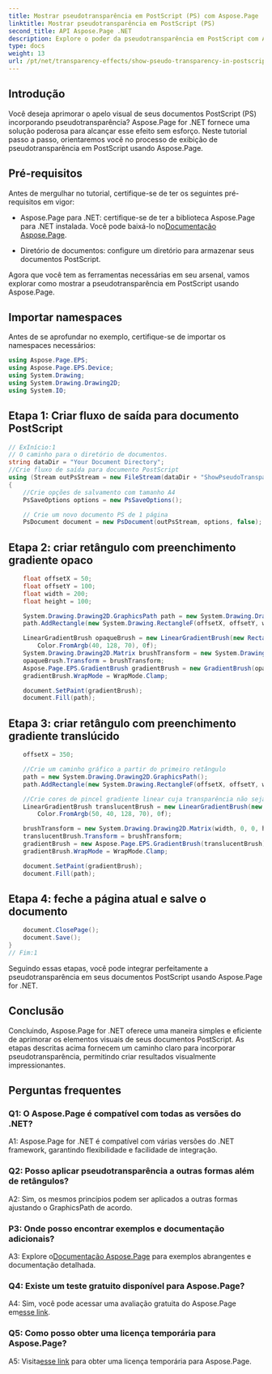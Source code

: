 ```yaml
---
title: Mostrar pseudotransparência em PostScript (PS) com Aspose.Page
linktitle: Mostrar pseudotransparência em PostScript (PS)
second_title: API Aspose.Page .NET
description: Explore o poder da pseudotransparência em PostScript com Aspose.Page for .NET. Siga nosso guia passo a passo para obter documentos visualmente impressionantes.
type: docs
weight: 13
url: /pt/net/transparency-effects/show-pseudo-transparency-in-postscript-ps/
---
```

## Introdução

Você deseja aprimorar o apelo visual de seus documentos PostScript (PS) incorporando pseudotransparência? Aspose.Page for .NET fornece uma solução poderosa para alcançar esse efeito sem esforço. Neste tutorial passo a passo, orientaremos você no processo de exibição de pseudotransparência em PostScript usando Aspose.Page.

## Pré-requisitos

Antes de mergulhar no tutorial, certifique-se de ter os seguintes pré-requisitos em vigor:

- Aspose.Page para .NET: certifique-se de ter a biblioteca Aspose.Page para .NET instalada. Você pode baixá-lo no[Documentação Aspose.Page](https://reference.aspose.com/page/net/).

- Diretório de documentos: configure um diretório para armazenar seus documentos PostScript.

Agora que você tem as ferramentas necessárias em seu arsenal, vamos explorar como mostrar a pseudotransparência em PostScript usando Aspose.Page.

## Importar namespaces

Antes de se aprofundar no exemplo, certifique-se de importar os namespaces necessários:

```csharp
using Aspose.Page.EPS;
using Aspose.Page.EPS.Device;
using System.Drawing;
using System.Drawing.Drawing2D;
using System.IO;
```

## Etapa 1: Criar fluxo de saída para documento PostScript

```csharp
// ExInício:1
// O caminho para o diretório de documentos.
string dataDir = "Your Document Directory";
//Crie fluxo de saída para documento PostScript
using (Stream outPsStream = new FileStream(dataDir + "ShowPseudoTransparency_outPS.ps", FileMode.Create))
{
	//Crie opções de salvamento com tamanho A4
	PsSaveOptions options = new PsSaveOptions();

	// Crie um novo documento PS de 1 página
	PsDocument document = new PsDocument(outPsStream, options, false);
```

## Etapa 2: criar retângulo com preenchimento gradiente opaco

```csharp
	float offsetX = 50;
	float offsetY = 100;
	float width = 200;
	float height = 100;

	System.Drawing.Drawing2D.GraphicsPath path = new System.Drawing.Drawing2D.GraphicsPath();
	path.AddRectangle(new System.Drawing.RectangleF(offsetX, offsetY, width, height));

	LinearGradientBrush opaqueBrush = new LinearGradientBrush(new RectangleF(0, 0, 200, 100), Color.FromArgb(0, 0, 0),
		Color.FromArgb(40, 128, 70), 0f);
	System.Drawing.Drawing2D.Matrix brushTransform = new System.Drawing.Drawing2D.Matrix(width, 0, 0, height, offsetX, offsetY);
	opaqueBrush.Transform = brushTransform;
	Aspose.Page.EPS.GradientBrush gradientBrush = new GradientBrush(opaqueBrush);
	gradientBrush.WrapMode = WrapMode.Clamp;

	document.SetPaint(gradientBrush);
	document.Fill(path);
```

## Etapa 3: criar retângulo com preenchimento gradiente translúcido

```csharp
	offsetX = 350;

	//Crie um caminho gráfico a partir do primeiro retângulo
	path = new System.Drawing.Drawing2D.GraphicsPath();
	path.AddRectangle(new System.Drawing.RectangleF(offsetX, offsetY, width, height));

	//Crie cores de pincel gradiente linear cuja transparência não seja 255, mas 150 e 50. Portanto, são translúcidas.
	LinearGradientBrush translucentBrush = new LinearGradientBrush(new RectangleF(0, 0, width, height), Color.FromArgb(150, 0, 0, 0),
		Color.FromArgb(50, 40, 128, 70), 0f);

	brushTransform = new System.Drawing.Drawing2D.Matrix(width, 0, 0, height, offsetX, offsetY);
	translucentBrush.Transform = brushTransform;
	gradientBrush = new Aspose.Page.EPS.GradientBrush(translucentBrush);
	gradientBrush.WrapMode = WrapMode.Clamp;

	document.SetPaint(gradientBrush);
	document.Fill(path);
```

## Etapa 4: feche a página atual e salve o documento

```csharp
	document.ClosePage();
	document.Save();
}
// Fim:1
```

Seguindo essas etapas, você pode integrar perfeitamente a pseudotransparência em seus documentos PostScript usando Aspose.Page for .NET.

## Conclusão

Concluindo, Aspose.Page for .NET oferece uma maneira simples e eficiente de aprimorar os elementos visuais de seus documentos PostScript. As etapas descritas acima fornecem um caminho claro para incorporar pseudotransparência, permitindo criar resultados visualmente impressionantes.

## Perguntas frequentes

### Q1: O Aspose.Page é compatível com todas as versões do .NET?

A1: Aspose.Page for .NET é compatível com várias versões do .NET framework, garantindo flexibilidade e facilidade de integração.

### Q2: Posso aplicar pseudotransparência a outras formas além de retângulos?

A2: Sim, os mesmos princípios podem ser aplicados a outras formas ajustando o GraphicsPath de acordo.

### P3: Onde posso encontrar exemplos e documentação adicionais?

 A3: Explore o[Documentação Aspose.Page](https://reference.aspose.com/page/net/) para exemplos abrangentes e documentação detalhada.

### Q4: Existe um teste gratuito disponível para Aspose.Page?

 A4: Sim, você pode acessar uma avaliação gratuita do Aspose.Page em[esse link](https://releases.aspose.com/).

### Q5: Como posso obter uma licença temporária para Aspose.Page?

 A5: Visita[esse link](https://purchase.aspose.com/temporary-license/) para obter uma licença temporária para Aspose.Page.